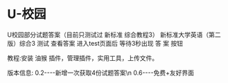 # U-校园
U校园部分试题答案（目前只测试过 新标准 综合教程3）
新标准大学英语（第二版）综合3 测试  查看答案
进入test页面后 等待3秒出现  答 案  按钮

教程:安装 油猴  插件，管理插件，实用工具，上传文件。

版本信息:
0.2----新增一次获取4份试题答案\n
0.6----免费+友好界面
